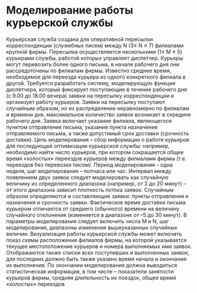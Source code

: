 # Моделирование работы курьерской службы

Курьерская служба создана для оперативной пересылки корреспонденции
(служебных писем) между N (3≤ N ≤ 7) филиалами крупной фирмы.
Пересылка осуществляется несколькими (1≤ М ≤ 5) курьерами
службы, работой которых управляет диспетчер. Курьеры могут перевозить более
одного письма, в начале рабочего дня они рассредоточены по филиалам фирмы.
Известно среднее время, необходимое для переезда курьера из одного
конкретного филиала в другой.
Требуется разработать систему, моделирующую функции диспетчера,
который фиксирует поступающие в течение рабочего дня (с 9.00 до 18.00 вечера)
заявки на пересылку корреспонденции и
организует работу курьеров. Заявки на пересылку поступают случайным
образом, но их распределение неравномерно по филиалам и времени дня,
максимальное количество заявок возникает в середине рабочего дня. Заявка
включает указание филиала, являющегося пунктом отправления письма;
указание пункта назначения отправляемого письма, а также допустимый срок
доставки (срочность доставки).
Цель моделирования – сбор информации о работе курьеров для
последующей оптимизации курьерской службы: например, необходимо найти
число курьеров, при котором сокращается общее время «холостых» переездов
курьеров между филиалами фирмы (т.е. переездов без перевозки писем). Период
моделирования – одна неделя, шаг моделирования – полчаса или час.
Интервал между появлением двух заявок следует моделировать как
случайную величину из определенного диапазона (например, от 2 до 20 минут) –
от этого диапазона зависит плотность потока заявок. Случайным образом
определяются и составляющие заявки: пункты отправления и назначения и
срочность заявки. Фактическое время доставки
письма курьером отличается от среднего (обычного) времени на величину
случайного отклонения (изменяется в диапазоне от –5 до 30 минут).
В параметры моделирования следует включить числа М и N, шаг
моделирования, диапазоны изменения вышеуказанных случайных величин.
Визуализация работы курьерcкой службы может включать показ схемы
расположения филиалов фирмы, на которой указывается текущее
местоположение курьеров и номера выполняемых ими заявок. Отображаются
также списки всех поступивших и выполненных заявок, для последних должно
быть также указано время начала и окончания их выполнения. По окончании
моделирования должна выводиться статистическая информация, в том числе –
показатели занятости курьеров фирмы, средняя длительность их поездок, общее
время «холостых» переездов
